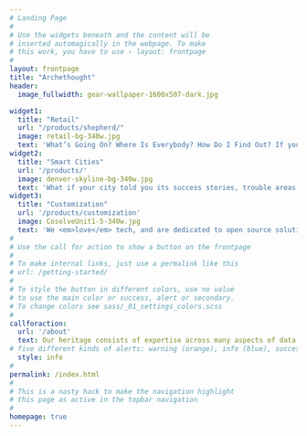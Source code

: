 ```yaml
---
# Landing Page
#
# Use the widgets beneath and the content will be
# inserted automagically in the webpage. To make
# this work, you have to use › layout: frontpage
#
layout: frontpage
title: "Archethought"
header:
  image_fullwidth: gear-wallpaper-1600x507-dark.jpg

widget1:
  title: "Retail"
  url: "/products/shepherd/"
  image: retail-bg-340w.jpg
  text: 'What’s Going On? Where Is Everybody? How Do I Find Out? If you could understand, what could you do better?'
widget2:
  title: "Smart Cities"
  url: '/products/'
  image: denver-skyline-bg-340w.jpg
  text: 'What if your city told you its success stories, trouble areas and where help was needed? What if you knew today? What about the next hour? What about right now?'
widget3:
  title: "Customization"
  url: '/products/customization'
  image: CosolveUnit1-5-340w.jpg
  text: 'We <em>love</em> tech, and are dedicated to open source solutions.'
#
# Use the call for action to show a button on the frontpage
#
# To make internal links, just use a permalink like this
# url: /getting-started/
#
# To style the button in different colors, use no value
# to use the main color or success, alert or secondary.
# To change colors see sass/_01_settings_colors.scss
#
callforaction:
  url: '/about'
  text: Our heritage consists of expertise across many aspects of data science, artificial intelligence, machine learning, software and hardware engineering, and full stack web development. We are a community focused organization with great enthusiasm towards innovations that improve the daily lives of our citizens.
# five different kinds of alerts: warning (orange), info (blue), success, alert (red) and text (blue).
  style: info
#  
permalink: /index.html
#
# This is a nasty hack to make the navigation highlight
# this page as active in the topbar navigation
#
homepage: true
---
```

